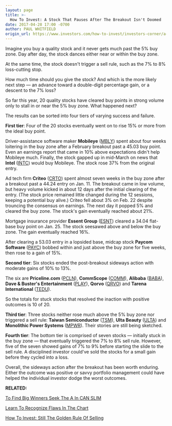```yaml
---
layout: page
title: >-
  How To Invest: A Stock That Pauses After The Breakout Isn't Doomed
date: 2017-04-28 17:00 -0700
author: PAUL WHITFIELD
origin_url: https://www.investors.com/how-to-invest/investors-corner/a-stock-that-pauses-after-the-breakout-isnt-doomed/
---
```


Imagine you buy a quality stock and it never gets much past the 5% buy zone. Day after day, the stock dances either near or within the buy zone.

At the same time, the stock doesn't trigger a sell rule, such as the 7% to 8% loss-cutting stop.

How much time should you give the stock? And which is the more likely next step — an advance toward a double-digit percentage gain, or a descent to the 7% loss?

So far this year, 20 quality stocks have cleared buy points in strong volume only to stall in or near the 5% buy zone. What happened next?

The results can be sorted into four tiers of varying success and failure.

**First tier**: Four of the 20 stocks eventually went on to rise 15% or more from the ideal buy point.

Driver-assistance software maker **Mobileye** ([MBLY](https://research.investors.com/quote.aspx?symbol=MBLY)) spent about four weeks loitering in the buy zone after a February breakout past a 45.03 buy point. Even an earnings report that came in 10% above expectations didn't help Mobileye much. Finally, the stock gapped up in mid-March on news that **Intel** ([INTC](https://research.investors.com/quote.aspx?symbol=INTC)) would buy Mobileye. The stock rose 37% from the original entry.

Ad tech firm **Criteo** ([CRTO](https://research.investors.com/quote.aspx?symbol=CRTO)) spent almost seven weeks in the buy zone after a breakout past a 44.24 entry on Jan. 11. The breakout came in low volume, but heavy volume kicked in about 12 days after the initial clearing of the entry. (The stock price remained little changed during the 12 sessions, keeping a potential buy alive.)
Criteo fell about 3% on Feb. 22 despite trouncing the consensus on earnings. The next day it popped 5% and cleared the buy zone. The stock's gain eventually reached about 21%.

Mortgage insurance provider **Essent Group** ([ESNT](https://research.investors.com/quote.aspx?symbol=ESNT)) cleared a 34.04 flat-base buy point on Jan. 25. The stock seesawed above and below the buy zone. The gain eventually reached 16%.

After clearing a 53.03 entry in a lopsided base, midcap stock **Paycom Software** ([PAYC](https://research.investors.com/quote.aspx?symbol=PAYC)) bobbed within and just above the buy zone for five weeks, then rose to a gain of 15%.

**Second tier**: Six stocks ended the post-breakout sideways action with moderate gains of 10% to 13%.

The six are **Priceline.com** ([PCLN](https://research.investors.com/quote.aspx?symbol=PCLN)), **CommScope** ([COMM](https://research.investors.com/quote.aspx?symbol=COMM)), **Alibaba** ([BABA](https://research.investors.com/quote.aspx?symbol=BABA)), **Dave & Buster's Entertainment** ([PLAY](https://research.investors.com/quote.aspx?symbol=PLAY)), **Qorvo** ([QRVO](https://research.investors.com/quote.aspx?symbol=QRVO)) and **Tarena International** ([TEDU](https://research.investors.com/quote.aspx?symbol=TEDU)).

So the totals for stuck stocks that resolved the inaction with positive outcomes is 10 of 20.

**Third tier**: Three stocks neither rose much above the 5% buy zone nor triggered a sell rule: **Taiwan Semiconductor** ([TSM](https://research.investors.com/quote.aspx?symbol=TSM)), **Ulta Beauty** ([ULTA](https://research.investors.com/quote.aspx?symbol=ULTA)) and **Monolithic Power Systems** ([MPWR](https://research.investors.com/quote.aspx?symbol=MPWR)). Their stories are still being sketched.

**Fourth tier**: The bottom tier is comprised of seven stocks — initially stuck in the buy zone — that eventually triggered the 7% to 8% sell rule. However, five of the seven showed gains of 7% to 9% before starting the slide to the sell rule. A disciplined investor could've sold the stocks for a small gain before they cycled into a loss.

Overall, the sideways action after the breakout has been worth enduring. Either the outcome was positive or savvy portfolio management could have helped the individual investor dodge the worst outcomes.

**RELATED:**

[To Find Big Winners Seek The A In CAN SLIM](https://www.investors.com/how-to-invest/investors-corner/to-find-big-hit-stocks-always-search-out-the-a-in-can-slim/)

[Learn To Recognize Flaws In The Chart](https://www.investors.com/how-to-invest/investors-corner/too-much-distribution-in-a-base-can-hurt-a-breakouts-chances/)

[How To Invest: Still The Golden Rule Of Selling](https://www.investors.com/how-to-invest/investors-corner/still-the-no-1-rule-for-stock-investors-always-cut-your-losses-short/)
